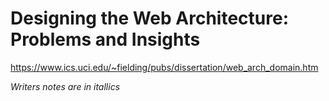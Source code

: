 # Designing the Web Architecture: Problems and Insights
https://www.ics.uci.edu/~fielding/pubs/dissertation/web_arch_domain.htm

*Writers notes are in itallics*

